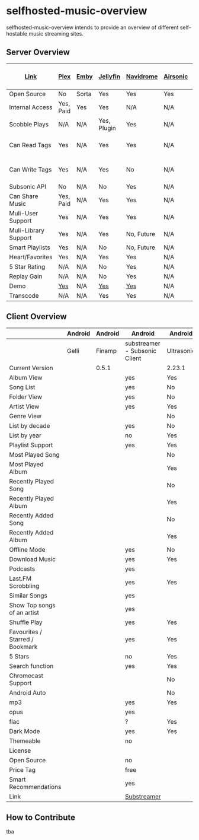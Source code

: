 
# selfhosted-music-overview

selfhosted-music-overview intends to provide an overview of different self-hostable music streaming sites.




## Server Overview



| [Link](https://www.reddit.com/r/selfhosted/comments/pz9dpb/lets_make_a_definitive_guide_to_the_subtle/) | [Plex](https://github.com/plexinc/)                                  | [Emby](https://github.com/MediaBrowser/Emby)  | [Jellyfin](https://jellyfin.org/)                                                                                                      | [Navidrome](https://github.com/navidrome)                              | [Airsonic](https://airsonic.github.io/)      | [Subsonic](https://github.com/subsonic)      | [Funkwhale](https://funkwhale.audio/)     | [LMS](https://github.com/epoupon/lms)                                | [mStream](https://mstream.io/)                          | [Ampache](https://ampache.org/)                              | [Mopidy](https://docs.mopidy.com/) | [Koel](https://koel.dev/) | [MPD](https://www.musicpd.org/) | [Serviio](https://www.serviio.org/) | [Logitech Media Server](https://www.mysqueezebox.com/download)|
| ------------------------------------------------------------------------------------------------------- | ------------------------------------- | ----- | ------------------------------------------------------------------------------------------------------------- | -------------------------------------- | ------------- | ------------- | ------------- | ---------------------------------- | -------------------------------- | ------------------------------------ | ------ | ---- | --- | ------- | -------------------- |
| Open Source                                                                                             | No                                    | Sorta | Yes                                                                                                           | Yes                                    | Yes           | No            | Yes           | N/A                                | Yes                              | Yes                                  | N/A    | N/A  | N/A | N/A     | N/A                  |
| Internal Access                                                                                         | Yes, Paid                             | Yes   | Yes                                                                                                           | N/A                                    | N/A           | N/A           | N/A           | N/A                                | N/A                              | Yes                                  | N/A    | N/A  | N/A | N/A     | N/A                  |
| Scobble Plays                                                                                           | N/A                                   | N/A   | Yes, Plugin                                                                                                   | Yes                                    | N/A           | N/A           | N/A           | Yes                                | N/A                              | N/A                                  | N/A    | N/A  | N/A | N/A     | N/A                  |
| Can Read Tags                                                                                           | Yes                                   | N/A   | Yes                                                                                                           | Yes                                    | N/A           | N/A           | N/A           | Yes, Multi-Value                   | N/A                              | Yes                                  | N/A    | N/A  | N/A | N/A     | N/A                  |
| Can Write Tags                                                                                          | Yes                                   | N/A   | Yes                                                                                                           | No                                     | N/A           | N/A           | N/A           | Yes, Multi-Value                   | N/A                              | Yes, File or DB                      | N/A    | N/A  | N/A | N/A     | N/A                  |
| Subsonic API                                                                                            | No                                    | N/A   | No                                                                                                            | Yes                                    | N/A           | N/A           | Yes           | Yes                                | N/A                              | Yes                                  | N/A    | N/A  | N/A | N/A     | N/A                  |
| Can Share Music                                                                                         | Yes, Paid                             | N/A   | Yes                                                                                                           | Yes                                    | N/A           | N/A           | Yes           | N/A                                | Yes                              | N/A                                  | N/A    | N/A  | N/A | N/A     | N/A                  |
| Muli-User Support                                                                                       | Yes                                   | N/A   | Yes                                                                                                           | Yes                                    | N/A           | N/A           | N/A           | Yes                                | N/A                              | Yes                                  | N/A    | N/A  | N/A | N/A     | N/A                  |
| Muli-Library Support                                                                                    | Yes                                   | N/A   | Yes                                                                                                           | No, Future                             | N/A           | N/A           | N/A           | N/A                                | N/A                              | N/A                                  | N/A    | N/A  | N/A | N/A     | N/A                  |
| Smart Playlists                                                                                         | Yes                                   | N/A   | No                                                                                                            | No, Future                             | N/A           | N/A           | N/A           | Yes                                | No                               | Yes                                  | N/A    | N/A  | N/A | N/A     | N/A                  |
| Heart/Favorites                                                                                         | Yes                                   | N/A   | Yes                                                                                                           | Yes                                    | N/A           | N/A           | N/A           | Yes                                | N/A                              | Yes                                  | N/A    | N/A  | N/A | N/A     | N/A                  |
| 5 Star Rating                                                                                           | N/A                                   | N/A   | No                                                                                                            | Yes                                    | N/A           | N/A           | N/A           | N/A                                | Yes                              | Yes                                  | N/A    | N/A  | N/A | N/A     | N/A                  |
| Replay Gain                                                                                             | N/A                                   | N/A   | No                                                                                                            | Yes                                    | N/A           | N/A           | N/A           | N/A                                | Yes                              | N/A                                  | N/A    | N/A  | N/A | N/A     | N/A                  |
| Demo                                                                                                    | [Yes](https://app.plex.tv/desktop/#!/)| N/A   | [Yes](https://demo.jellyfin.org/stable/web/index.html#!/login.html?serverid=713dc3fe952b438fa70ed35e4ef0525a) | [Yes](https://www.navidrome.org/demo/) | N/A           | N/A           | N/A           | [Yes](https://lms.demo.poupon.io/) | [Yes](https://demo.mstream.io/?) | [Yes](https://.org/demo.html) | N/A    | N/A  | N/A | N/A     | N/A                  |
| Transcode                                                                                               | N/A                                   | N/A   | Yes                                                                                                           | Yes                                    | N/A           | N/A           | N/A           | N/A                                | Yes                              | Yes                                  | N/A    | N/A  | N/A | N/A     | N/A                  |



## Client Overview



|                                 | Android | Android | Android                                                                                                                                                                              | Android    | Android                | Android   | Android | Android  | Android  | Web                                                                         |
| ------------------------------- | ------- | ------- | ------------------------------------------------------------------------------------------------------------------------------------------------------------------------------------ | ---------- | ---------------------- | --------- | ------- | -------- | -------- | --------------------------------------------------------------------------- |
|                                 | Gelli   | Finamp  | substreamer - Subsonic Client                                                                                                                                                        | Ultrasonic | Funkwhale for Android  | Subtracks | Dsub    | Audinaut | Subsonic | Navidrome                                                                   |
| Current Version                 |         |  0.5.1  |                                                                                                                                                                                      |   2.23.1   |                        |           | 5.5.2   |          |          | yes                                                                         |
| Album View                      |         |         | yes                                                                                                                                                                                  |   Yes      |                        |           |         |          |          | yes                                                                         |
| Song List                       |         |         | yes                                                                                                                                                                                  |   No       |                        |           |         |          |          | yes                                                                         |
| Folder View                     |         |         | yes                                                                                                                                                                                  |   No       |                        |           |         |          |          | no                                                                          |
| Artist View                     |         |         | yes                                                                                                                                                                                  |   Yes      |                        |           |         |          |          | yes                                                                         |
| Genre View                      |         |         |                                                                                                                                                                                      |   No       |                        |           |         |          |          | yes                                                                         |
| List by decade                  |         |         | yes                                                                                                                                                                                  |   No       |                        |           |         |          |          | no                                                                          |
| List by year                    |         |         | no                                                                                                                                                                                   |   Yes      |                        |           |         |          |          | yes                                                                         |
| Playlist Support                |         |         | yes                                                                                                                                                                                  |   Yes      |                        |           |         |          |          | yes                                                                         |
| Most Played Song                |         |         |                                                                                                                                                                                      |   No       |                        |           |         |          |          | yes                                                                         |
| Most Played Album               |         |         |                                                                                                                                                                                      |   Yes      |                        |           |         |          |          | yes                                                                         |
| Recently Played Song            |         |         |                                                                                                                                                                                      |   No       |                        |           |         |          |          | yes                                                                         |
| Recently Played Album           |         |         |                                                                                                                                                                                      |   Yes      |                        |           |         |          |          | yes                                                                         |
| Recently Added Song             |         |         |                                                                                                                                                                                      |   No       |                        |           |         |          |          | yes                                                                         |
| Recently Added Album            |         |         |                                                                                                                                                                                      |   Yes      |                        |           |         |          |          | yes                                                                         |
| Offline Mode                    |         |         | yes                                                                                                                                                                                  |    No      |                        |           |         |          |          | no                                                                          |
| Download Music                  |         |         | yes                                                                                                                                                                                  |   Yes      |                        |           |         |          |          | yes                                                                         |
| Podcasts                        |         |         | yes                                                                                                                                                                                  |            |                        |           |         |          |          | no                                                                          |
| Last.FM Scrobbling              |         |         | yes                                                                                                                                                                                  |     Yes    |                        |           |         |          |          | yes                                                                         |
| Similar Songs                   |         |         | yes                                                                                                                                                                                  |            |                        |           |         |          |          | no                                                                          |
| Show Top songs of an artist     |         |         | yes                                                                                                                                                                                  |            |                        |           |         |          |          | no                                                                          |
| Shuffle Play                    |         |         | yes                                                                                                                                                                                  |    Yes     |                        |           |         |          |          | yes                                                                         |
| Favourites / Starred / Bookmark |         |         | yes                                                                                                                                                                                  |    Yes     |                        |           |         |          |          | yes                                                                         |
| 5 Stars                         |         |         | no                                                                                                                                                                                   |    Yes     |                        |           |         |          |          | no                                                                          |
| Search function                 |         |         | yes                                                                                                                                                                                  |    Yes     |                        |           |         |          |          | yes                                                                         |
| Chromecast Support              |         |         |                                                                                                                                                                                      |    No      |                        |           |    Yes  |          |          |                                                                             |
| Android Auto                    |         |         |                                                                                                                                                                                      |    No      |                        |           |         |          |          |                                                                             |
| mp3                             |         |         | yes                                                                                                                                                                                  |     Yes    |                        |           |         |          |          | yes                                                                         |
| opus                            |         |         | yes                                                                                                                                                                                  |            |                        |           |         |          |          | yes                                                                         |
| flac                            |         |         | ?                                                                                                                                                                                    |     Yes    |                        |           |         |          |          | yes                                                                         |
| Dark Mode                       |         |         | yes                                                                                                                                                                                  |     Yes    |                        |           |         |          |          | yes                                                                         |
| Themeable                       |         |         | no                                                                                                                                                                                   |            |                        |           |         |          |          | yes                                                                         |
| License                         |         |         |                                                                                                                                                                                      |            |                        |           |         |          |          | GPL3                                                                        |
| Open Source                     |         |         | no                                                                                                                                                                                   |            |                        |           |         |          |          | yes                                                                         |
| Price Tag                       |         |         | free                                                                                                                                                                                 |            |                        |           |         |          |          | free                                                                        |
| Smart Recommendations           |         |         | yes                                                                                                                                                                                  |            |                        |           |         |          |          | no                                                                          |
| Link                            |         |         | [Substreamer](https://play.google.com/store/apps/details?id=com.ghenry22.substream2&hl=en&gl=US)                                                                                     |            |                        |           |         |          |          | [Navidrome](https://github.com/navidrome)                                   |


## How to Contribute

tba
